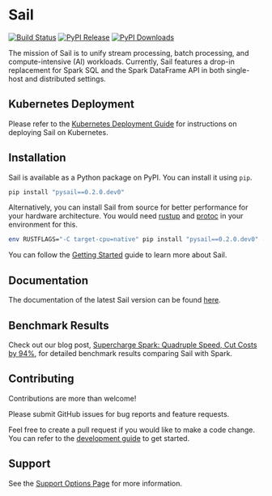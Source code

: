 # Sail

[![Build Status](https://github.com/lakehq/sail/actions/workflows/build.yml/badge.svg?branch=main&event=push)](https://github.com/lakehq/sail/actions)
[![PyPI Release](https://img.shields.io/pypi/v/pysail)](https://pypi.org/project/pysail/)
[![PyPI Downloads](https://img.shields.io/pypi/dm/pysail.svg?label=PyPI%20Downloads)](https://pypi.org/project/pysail/)

The mission of Sail is to unify stream processing, batch processing, and compute-intensive (AI) workloads.
Currently, Sail features a drop-in replacement for Spark SQL and the Spark DataFrame API in both single-host and distributed settings.

## Kubernetes Deployment

Please refer to the [Kubernetes Deployment Guide](https://docs.lakesail.com/sail/latest/guide/deployment/kubernetes.html) for instructions on deploying Sail on Kubernetes.

## Installation

Sail is available as a Python package on PyPI. You can install it using `pip`.

```bash
pip install "pysail==0.2.0.dev0"
```

Alternatively, you can install Sail from source for better performance for your hardware architecture.
You would need [rustup](https://rustup.rs/) and [protoc](https://protobuf.dev/) in your environment for this.

```bash
env RUSTFLAGS="-C target-cpu=native" pip install "pysail==0.2.0.dev0" -v --no-binary pysail
```

You can follow the [Getting Started](https://docs.lakesail.com/sail/latest/guide/getting-started/) guide to learn more about Sail.

## Documentation

The documentation of the latest Sail version can be found [here](https://docs.lakesail.com/sail/latest/).

## Benchmark Results

Check out our blog post, [Supercharge Spark: Quadruple Speed, Cut Costs by 94%](https://lakesail.com/blog/supercharge-spark/), for detailed benchmark results comparing Sail with Spark.

## Contributing

Contributions are more than welcome!

Please submit GitHub issues for bug reports and feature requests.

Feel free to create a pull request if you would like to make a code change.
You can refer to the [development guide](https://docs.lakesail.com/sail/main/development/) to get started.

## Support

See the [Support Options Page](https://lakesail.com/#support) for more information.
